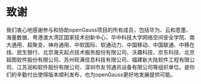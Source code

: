 # 致谢<a name="ZH-CN_TOPIC_0289899198"></a>

我们衷心地感谢参与和协助openGauss项目的所有成员，包括华为、云和恩墨、海量数据、粤港澳大湾区国家技术创新中心、华中科技大学网络空间安全学院、南大通用、超聚变、神舟通用、中软国际、软通动力、中国移动、中国联通、中移在线、民生银行、北京海天起点技术服务股份有限公司、沃趣科技、京东科技、北京超图软件股份有限公司、苏州旺满信息科技有限公司、福建新大陆软件工程有限公司、江苏润和软件股份有限公司、深圳市友邻通讯设备有限公司等组织单位。是你们的辛勤付出使得版本顺利发布，也为openGauss更好地发展提供可能。

